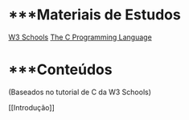 # ***Materiais de Estudos

[W3 Schools](https://www.w3schools.com/c/c_intro.php)
[The C Programming Language](https://www.cs.emory.edu/~cheung/Courses/255/Syllabus/1-C-intro/Docs/C-book.pdf)

# ***Conteúdos

(Baseados no tutorial de C da W3 Schools)

[[Introdução]]



